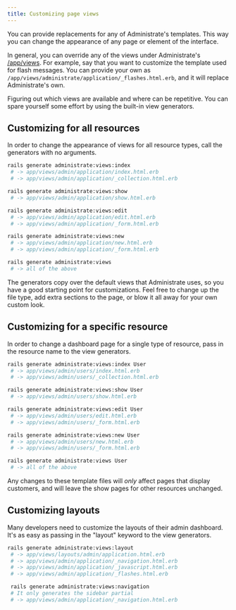 ```yaml
---
title: Customizing page views
---
```


You can provide replacements for any of Administrate's templates.
This way you can change the appearance of any page or element of
the interface.

In general, you can override any of the views under Administrate's
[/app/views][1].
For example, say that you want to customize the template used for flash
messages. You can provide your own as
`/app/views/administrate/application/_flashes.html.erb`, and it will replace
Administrate's own.

Figuring out which views are available and where can be repetitive. You can
spare yourself some effort by using the built-in view generators.

[1]: https://github.com/thoughtbot/administrate/tree/master/app/views

## Customizing for all resources

In order to change the appearance of views for all resource types,
call the generators with no arguments.

```bash
rails generate administrate:views:index
 # -> app/views/admin/application/index.html.erb
 # -> app/views/admin/application/_collection.html.erb

rails generate administrate:views:show
 # -> app/views/admin/application/show.html.erb

rails generate administrate:views:edit
 # -> app/views/admin/application/edit.html.erb
 # -> app/views/admin/application/_form.html.erb

rails generate administrate:views:new
 # -> app/views/admin/application/new.html.erb
 # -> app/views/admin/application/_form.html.erb

rails generate administrate:views
 # -> all of the above
```

The generators copy over the default views that Administrate uses,
so you have a good starting point for customizations.
Feel free to change up the file type,
add extra sections to the page,
or blow it all away for your own custom look.

## Customizing for a specific resource

In order to change a dashboard page for a single type of resource,
pass in the resource name to the view generators.

```bash
rails generate administrate:views:index User
 # -> app/views/admin/users/index.html.erb
 # -> app/views/admin/users/_collection.html.erb

rails generate administrate:views:show User
 # -> app/views/admin/users/show.html.erb

rails generate administrate:views:edit User
 # -> app/views/admin/users/edit.html.erb
 # -> app/views/admin/users/_form.html.erb

rails generate administrate:views:new User
 # -> app/views/admin/users/new.html.erb
 # -> app/views/admin/users/_form.html.erb

rails generate administrate:views User
 # -> all of the above
```

Any changes to these template files
will *only* affect pages that display customers,
and will leave the show pages for other resources unchanged.

## Customizing layouts

Many developers need to customize the layouts of their admin dashboard.
It's as easy as passing in the "layout" keyword to the view generators.

```bash
rails generate administrate:views:layout
 # -> app/views/layouts/admin/application.html.erb
 # -> app/views/admin/application/_navigation.html.erb
 # -> app/views/admin/application/_javascript.html.erb
 # -> app/views/admin/application/_flashes.html.erb

 rails generate administrate:views:navigation
 # It only generates the sidebar partial
 # -> app/views/admin/application/_navigation.html.erb
```
